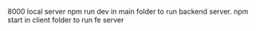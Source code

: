8000 local server
npm run dev in main folder to run backend server.
npm start in client folder to run fe server
